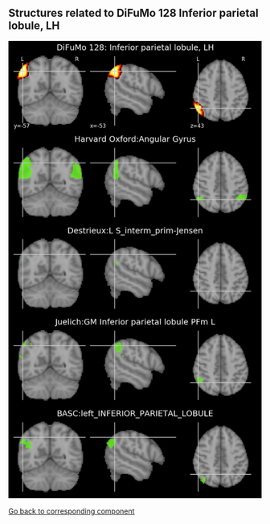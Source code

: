 


## Structures related to DiFuMo 128 Inferior parietal lobule, LH

![44](44.jpg "Structures related to DiFuMo 128 Inferior parietal lobule, LH")

[Go back to corresponding component](https://parietal-inria.github.io/DiFuMo/128/html/44.html)